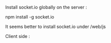 Install socket.io globally on the server :

npm install -g socket.io

It seems better to install socket.io under /web/js

Client side :
<script src="/socket.io/socket.io.js"></script>